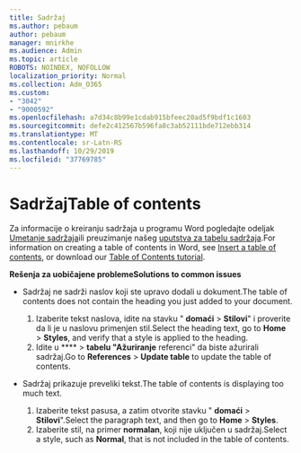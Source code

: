 ```yaml
---
title: Sadržaj
ms.author: pebaum
author: pebaum
manager: mnirkhe
ms.audience: Admin
ms.topic: article
ROBOTS: NOINDEX, NOFOLLOW
localization_priority: Normal
ms.collection: Adm_O365
ms.custom:
- "3042"
- "9000592"
ms.openlocfilehash: a7d34c8b99e1cdab915bfeec20ad5f9bdf1c1603
ms.sourcegitcommit: defe2c412567b596fa8c3ab52111bde712ebb314
ms.translationtype: MT
ms.contentlocale: sr-Latn-RS
ms.lasthandoff: 10/29/2019
ms.locfileid: "37769785"
---
```

# <a name="table-of-contents"></a><span data-ttu-id="e9f2c-102">Sadržaj</span><span class="sxs-lookup"><span data-stu-id="e9f2c-102">Table of contents</span></span>

<span data-ttu-id="e9f2c-103">Za informacije o kreiranju sadržaja u programu Word pogledajte odeljak [Umetanje sadržaja](https://support.office.com/article/882e8564-0edb-435e-84b5-1d8552ccf0c0)ili preuzimanje našeg [uputstva za tabelu sadržaja](https://go.microsoft.com/fwlink/?linkid=2065106).</span><span class="sxs-lookup"><span data-stu-id="e9f2c-103">For information on creating a table of contents in Word, see [Insert a table of contents](https://support.office.com/article/882e8564-0edb-435e-84b5-1d8552ccf0c0), or download our [Table of Contents tutorial](https://go.microsoft.com/fwlink/?linkid=2065106).</span></span>

<span data-ttu-id="e9f2c-104">**Rešenja za uobičajene probleme**</span><span class="sxs-lookup"><span data-stu-id="e9f2c-104">**Solutions to common issues**</span></span>

- <span data-ttu-id="e9f2c-105">Sadržaj ne sadrži naslov koji ste upravo dodali u dokument.</span><span class="sxs-lookup"><span data-stu-id="e9f2c-105">The table of contents does not contain the heading you just added to your document.</span></span>
  1. <span data-ttu-id="e9f2c-106">Izaberite tekst naslova, idite na stavku " **domaći** > **Stilovi**" i proverite da li je u naslovu primenjen stil.</span><span class="sxs-lookup"><span data-stu-id="e9f2c-106">Select the heading text, go to **Home** > **Styles**, and verify that a style is applied to the heading.</span></span>
  2. <span data-ttu-id="e9f2c-107">Idite u \*\*\*\* > **tabelu "Ažuriranje** referenci" da biste ažurirali sadržaj.</span><span class="sxs-lookup"><span data-stu-id="e9f2c-107">Go to **References** > **Update table** to update the table of contents.</span></span>

- <span data-ttu-id="e9f2c-108">Sadržaj prikazuje preveliki tekst.</span><span class="sxs-lookup"><span data-stu-id="e9f2c-108">The table of contents is displaying too much text.</span></span> 
  1. <span data-ttu-id="e9f2c-109">Izaberite tekst pasusa, a zatim otvorite stavku " **domaći** > **Stilovi**".</span><span class="sxs-lookup"><span data-stu-id="e9f2c-109">Select the paragraph text, and then go to **Home** > **Styles**.</span></span>
  2. <span data-ttu-id="e9f2c-110">Izaberite stil, na primer **normalan**, koji nije uključen u sadržaj.</span><span class="sxs-lookup"><span data-stu-id="e9f2c-110">Select a style, such as **Normal**, that is not included in the table of contents.</span></span>